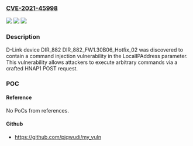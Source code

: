 ### [CVE-2021-45998](https://cve.mitre.org/cgi-bin/cvename.cgi?name=CVE-2021-45998)
![](https://img.shields.io/static/v1?label=Product&message=n%2Fa&color=blue)
![](https://img.shields.io/static/v1?label=Version&message=n%2Fa&color=blue)
![](https://img.shields.io/static/v1?label=Vulnerability&message=n%2Fa&color=brighgreen)

### Description

D-Link device DIR_882 DIR_882_FW1.30B06_Hotfix_02 was discovered to contain a command injection vulnerability in the LocalIPAddress parameter. This vulnerability allows attackers to execute arbitrary commands via a crafted HNAP1 POST request.

### POC

#### Reference
No PoCs from references.

#### Github
- https://github.com/pjqwudi/my_vuln

